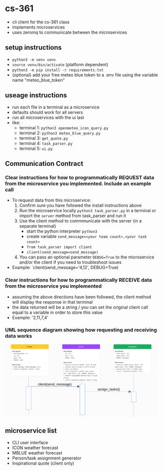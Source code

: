 # cs-361

- cli client for the cs-361 class
- implements microservices
- uses zeromq to communicate between the microservices

## setup instructions

- `python3 -m venv venv`
- `source venv/bin/activate` (platform dependent)
- `python3 -m pip install -r requirements.txt`
- (optional) add your free meteo blue token to a .env file using the variable name "meteo_blue_token"

## useage instructions

- run each file in a terminal as a microservice
- defaults should work for all servers
- run all microservices with the ui last
- like:
  - terminal 1: `python3 openmeteo_icon_query.py`
  - terminal 2: `python3 meteo_blue_query.py`
  - terminal 3: `get_quote.py`
  - terminal 4: `task_parser.py`
  - terminal 5: `ui.py`

## Communication Contract

### Clear instructions for how to programmatically REQUEST data from the microservice you implemented. Include an example call

- To request data from this microservice:
    1) Confirm sure you have followed the install instructions above
    2) Run the microservice locally `python3 task_parser.py` in a terminal or import the `server` method from task_parser and run it
    3) Use the client method to commmunicate with the server (in a separate terminal)
        - start the python interpreter `python3`
        - create variable `send_message=<your team count>,<your task count>`
        - `from task_parser import client`
        - `client(send_message=send_message)`
    4) You can pass an optional parameter `DEBUG=True` to the microservice and/or the client if you need to troubleshoot issues
- Example: `client(send_message='4,12', DEBUG=True)

### Clear instructions for how to programmatically RECEIVE data from the microservice you implemented

- assuming the above directions have been followed, the client method will display the response in that terminal
- the data returned will be a string / you can set the original client call equal to a variable in order to store this value
- Example: '2,11,7,4'

### UML sequence diagram showing how requesting and receiving data works

![UML Sequence Diagram](umldiagram.png)

## microservice list

- CLI user interface
- ICON weather forecast
- MBLUE weather forecast
- Person/task assignment generator
- Inspirational quote (client only)
